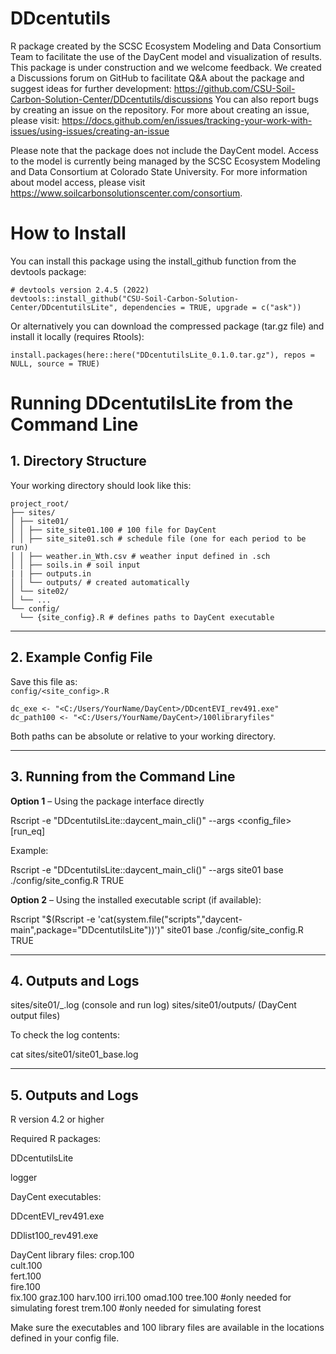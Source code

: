 # DDcentutils

R package created by the SCSC Ecosystem Modeling and Data Consortium Team to facilitate the use of the DayCent model and visualization of results.
This package is under construction and we welcome feedback.
We created a Discussions forum on GitHub to facilitate Q&A about the package and suggest ideas for further development: <https://github.com/CSU-Soil-Carbon-Solution-Center/DDcentutils/discussions> You can also report bugs by creating an issue on the repository.
For more about creating an issue, please visit: <https://docs.github.com/en/issues/tracking-your-work-with-issues/using-issues/creating-an-issue>

Please note that the package does not include the DayCent model.
Access to the model is currently being managed by the SCSC Ecosystem Modeling and Data Consortium at Colorado State University.
For more information about model access, please visit <https://www.soilcarbonsolutionscenter.com/consortium>.

# How to Install

You can install this package using the install_github function from the devtools package:

```{r}
# devtools version 2.4.5 (2022)
devtools::install_github("CSU-Soil-Carbon-Solution-Center/DDcentutilsLite", dependencies = TRUE, upgrade = c("ask"))
```

Or alternatively you can download the compressed package (tar.gz file) and install it locally (requires Rtools):

```{r}
install.packages(here::here("DDcentutilsLite_0.1.0.tar.gz"), repos = NULL, source = TRUE)
```

# Running **DDcentutilsLite** from the Command Line


## 1. Directory Structure

Your working directory should look like this:

```
project_root/
├── sites/
│ ├── site01/
│ │ ├── site_site01.100 # 100 file for DayCent 
│ │ ├── site_site01.sch # schedule file (one for each period to be run)
│ │ ├── weather.in_Wth.csv # weather input defined in .sch
│ │ ├── soils.in # soil input
| | ├── outputs.in
│ │ └── outputs/ # created automatically
│ └── site02/
│ └── ...
└── config/
  └── {site_config}.R # defines paths to DayCent executable
```  
  
  

---

## 2. Example Config File

Save this file as:  
`config/<site_config>.R`

```
dc_exe <- "<C:/Users/YourName/DayCent>/DDcentEVI_rev491.exe"
dc_path100 <- "<C:/Users/YourName/DayCent>/100libraryfiles"
```
Both paths can be absolute or relative to your working directory.

---

## 3. Running from the Command Line
**Option 1** – Using the package interface directly

Rscript -e "DDcentutilsLite::daycent_main_cli()" --args <site> <run> <config_file> [run_eq]

Example:

Rscript -e "DDcentutilsLite::daycent_main_cli()" --args site01 base ./config/site_config.R TRUE

**Option 2** – Using the installed executable script (if available):

Rscript "$(Rscript -e 'cat(system.file("scripts","daycent-main",package="DDcentutilsLite"))')" site01 base ./config/site_config.R TRUE

---

## 4. Outputs and Logs

sites/site01/<site>_<run>.log (console and run log)
sites/site01/outputs/ (DayCent output files)

To check the log contents:

cat sites/site01/site01_base.log

---

## 5. Outputs and Logs

R version 4.2 or higher

Required R packages:

DDcentutilsLite

logger

DayCent executables:

DDcentEVI_rev491.exe

DDlist100_rev491.exe

DayCent library files:
  crop.100                 
  cult.100                 
  fert.100                 
  fire.100                
  fix.100
  graz.100
  harv.100
  irri.100
  omad.100
  tree.100  #only needed for simulating forest
  trem.100  #only needed for simulating forest

Make sure the executables and 100 library files are available in the locations defined in your config file.












